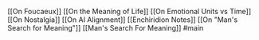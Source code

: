[[On Foucaeux]]
[[On the Meaning of Life]]
[[On Emotional Units vs Time]]
[[On Nostalgia]]
[[On AI Alignment]]
[[Enchiridion Notes]]
[[On "Man's Search for Meaning"]]
[[Man's Search For Meaning]]
#main